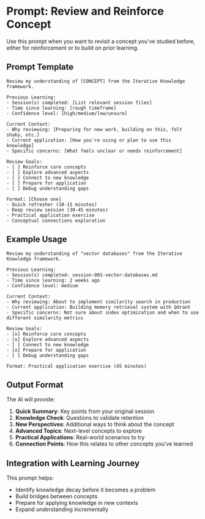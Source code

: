 # Prompt: Review and Reinforce Concept

Use this prompt when you want to revisit a concept you've studied before, either for reinforcement or to build on prior learning.

## Prompt Template

```
Review my understanding of [CONCEPT] from the Iterative Knowledge framework.

Previous Learning:
- Session(s) completed: [List relevant session files]
- Time since learning: [rough timeframe]
- Confidence level: [high/medium/low/unsure]

Current Context:
- Why reviewing: [Preparing for new work, building on this, felt shaky, etc.]
- Current application: [How you're using or plan to use this knowledge]
- Specific concerns: [What feels unclear or needs reinforcement]

Review Goals:
- [ ] Reinforce core concepts
- [ ] Explore advanced aspects
- [ ] Connect to new knowledge
- [ ] Prepare for application
- [ ] Debug understanding gaps

Format: [Choose one]
- Quick refresher (10-15 minutes)
- Deep review session (30-45 minutes)
- Practical application exercise
- Conceptual connections exploration
```

## Example Usage

```
Review my understanding of "vector databases" from the Iterative Knowledge framework.

Previous Learning:
- Session(s) completed: session-001-vector-databases.md
- Time since learning: 2 weeks ago
- Confidence level: medium

Current Context:
- Why reviewing: About to implement similarity search in production
- Current application: Building memory retrieval system with Qdrant
- Specific concerns: Not sure about index optimization and when to use different similarity metrics

Review Goals:
- [x] Reinforce core concepts
- [x] Explore advanced aspects
- [ ] Connect to new knowledge
- [x] Prepare for application
- [ ] Debug understanding gaps

Format: Practical application exercise (45 minutes)
```

## Output Format

The AI will provide:

1. **Quick Summary**: Key points from your original session
2. **Knowledge Check**: Questions to validate retention
3. **New Perspectives**: Additional ways to think about the concept
4. **Advanced Topics**: Next-level concepts to explore
5. **Practical Applications**: Real-world scenarios to try
6. **Connection Points**: How this relates to other concepts you've learned

## Integration with Learning Journey

This prompt helps:

- Identify knowledge decay before it becomes a problem
- Build bridges between concepts
- Prepare for applying knowledge in new contexts
- Expand understanding incrementally
